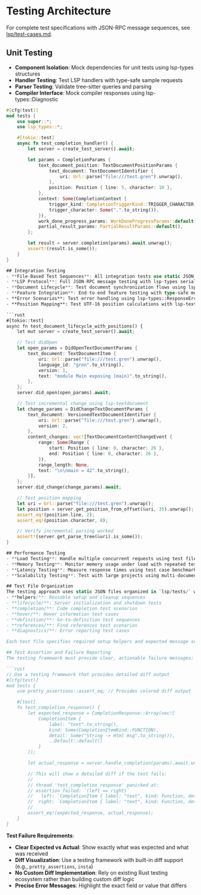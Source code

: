 # Testing Architecture

For complete test specifications with JSON-RPC message sequences, see [lsp/test-cases.md](../lsp/test-cases.md).

## Unit Testing
- **Component Isolation**: Mock dependencies for unit tests using lsp-types structures
- **Handler Testing**: Test LSP handlers with type-safe sample requests
- **Parser Testing**: Validate tree-sitter queries and parsing
- **Compiler Interface**: Mock compiler responses using lsp-types::Diagnostic

```rust
#[cfg(test)]
mod tests {
    use super::*;
    use lsp_types::*;

    #[tokio::test]
    async fn test_completion_handler() {
        let server = create_test_server().await;

        let params = CompletionParams {
            text_document_position: TextDocumentPositionParams {
                text_document: TextDocumentIdentifier {
                    uri: Url::parse("file:///test.gren").unwrap(),
                },
                position: Position { line: 5, character: 10 },
            },
            context: Some(CompletionContext {
                trigger_kind: CompletionTriggerKind::TRIGGER_CHARACTER,
                trigger_character: Some(".".to_string()),
            }),
            work_done_progress_params: WorkDoneProgressParams::default(),
            partial_result_params: PartialResultParams::default(),
        };

        let result = server.completion(params).await.unwrap();
        assert!(result.is_some());
    }
}

## Integration Testing
- **File-Based Test Sequences**: All integration tests use static JSON files on disk for easy inspection and debugging
- **LSP Protocol**: Full JSON-RPC message testing with lsp-types serialization using predefined test files
- **Document Lifecycle**: Test document synchronization flows using lsp-textdocument with isolated test scenarios
- **Feature Integration**: End-to-end feature testing with type-safe message construction from test case files
- **Error Scenarios**: Test error handling using lsp-types::ResponseError with comprehensive error test files
- **Position Mapping**: Test UTF-16 position calculations with lsp-textdocument using position-specific test cases

```rust
#[tokio::test]
async fn test_document_lifecycle_with_positions() {
    let mut server = create_test_server().await;

    // Test didOpen
    let open_params = DidOpenTextDocumentParams {
        text_document: TextDocumentItem {
            uri: Url::parse("file:///test.gren").unwrap(),
            language_id: "gren".to_string(),
            version: 1,
            text: "module Main exposing (main)".to_string(),
        },
    };
    server.did_open(open_params).await;

    // Test incremental change using lsp-textdocument
    let change_params = DidChangeTextDocumentParams {
        text_document: VersionedTextDocumentIdentifier {
            uri: Url::parse("file:///test.gren").unwrap(),
            version: 2,
        },
        content_changes: vec![TextDocumentContentChangeEvent {
            range: Some(Range {
                start: Position { line: 0, character: 26 },
                end: Position { line: 0, character: 26 },
            }),
            range_length: None,
            text: "\n\nmain = 42".to_string(),
        }],
    };
    server.did_change(change_params).await;

    // Test position mapping
    let uri = Url::parse("file:///test.gren").unwrap();
    let position = server.get_position_from_offset(&uri, 35).unwrap();
    assert_eq!(position.line, 2);
    assert_eq!(position.character, 8);

    // Verify incremental parsing worked
    assert!(server.get_parse_tree(&uri).is_some());
}

## Performance Testing
- **Load Testing**: Handle multiple concurrent requests using test file scenarios
- **Memory Testing**: Monitor memory usage under load with repeated test execution
- **Latency Testing**: Measure response times using test case benchmarks
- **Scalability Testing**: Test with large projects using multi-document test scenarios

## Test File Organization
The testing approach uses static JSON files organized in `lsp/tests/` with:
- **helpers/**: Reusable setup and cleanup sequences
- **lifecycle/**: Server initialization and shutdown tests
- **completion/**: Code completion test scenarios
- **hover/**: Hover information test cases
- **definition/**: Go-to-definition test sequences
- **references/**: Find references test scenarios
- **diagnostics/**: Error reporting test cases

Each test file specifies required setup helpers and expected message sequences, ensuring complete test isolation and repeatability.

## Test Assertion and Failure Reporting
The testing framework must provide clear, actionable failure messages:

```rust
// Use a testing framework that provides detailed diff output
#[cfg(test)]
mod tests {
    use pretty_assertions::assert_eq; // Provides colored diff output

    #[test]
    fn test_completion_response() {
        let expected_response = CompletionResponse::Array(vec![
            CompletionItem {
                label: "text".to_string(),
                kind: Some(CompletionItemKind::FUNCTION),
                detail: Some("String -> Html msg".to_string()),
                ..Default::default()
            }
        ]);

        let actual_response = server.handle_completion(params).await.unwrap();

        // This will show a detailed diff if the test fails:
        //
        // thread 'test_completion_response' panicked at:
        // assertion failed: `(left == right)`
        //   left: `CompletionItem { label: "text", kind: Function, detail: "String -> Html msg" }`
        //  right: `CompletionItem { label: "text", kind: Function, detail: "String -> Html Msg" }`
        //                                                                              ^^^
        assert_eq!(expected_response, actual_response);
    }
}
```

**Test Failure Requirements**:
- **Clear Expected vs Actual**: Show exactly what was expected and what was received
- **Diff Visualization**: Use a testing framework with built-in diff support (e.g., `pretty_assertions`, `insta`)
- **No Custom Diff Implementation**: Rely on existing Rust testing ecosystem rather than building custom diff logic
- **Precise Error Messages**: Highlight the exact field or value that differs
